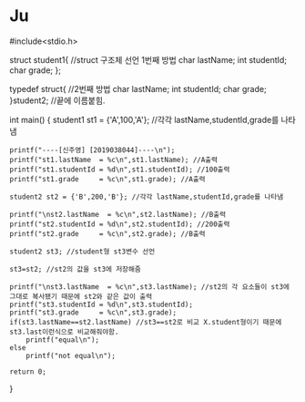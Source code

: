 # Ju
#include<stdio.h>

struct student1{ //struct 구조체 선언 1번째 방법
	char lastName;
	int studentId;
	char grade;
};

typedef struct{ //2번째 방법
	char lastName;
	int studentId;
	char grade;
}student2; //끝에 이름붙힘.

int main()
{
	student1 st1 = {'A',100,'A'}; //각각 lastName,studentId,grade를 나타냄

	printf("----[신주영] [2019038044]----\n");
	printf("st1.lastName  = %c\n",st1.lastName); //A출력
	printf("st1.studentId = %d\n",st1.studentId); //100출력
	printf("st1.grade     = %c\n",st1.grade); //A출력

	student2 st2 = {'B',200,'B'}; //각각 lastName,studentId,grade를 나타냄

	printf("\nst2.lastName  = %c\n",st2.lastName); //B출력
	printf("st2.studentId = %d\n",st2.studentId); //200출력
	printf("st2.grade     = %c\n",st2.grade); //B출력

	student2 st3; //student형 st3변수 선언

	st3=st2; //st2의 값을 st3에 저장해줌

	printf("\nst3.lastName  = %c\n",st3.lastName); //st2의 각 요소들이 st3에 그대로 복사됐기 때문에 st2와 같은 값이 출력
	printf("st3.studentId = %d\n",st3.studentId);
	printf("st3.grade     = %c\n",st3.grade);
	if(st3.lastName==st2.lastName) //st3==st2로 비교 X.student형이기 때문에 st3.last이런식으로 비교해줘야함.
		printf("equal\n");
	else
		printf("not equal\n");

	return 0;
}
